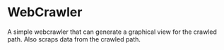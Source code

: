 # WebCrawler

A simple webcrawler that can generate a graphical view for the crawled path.
Also scraps data from the crawled path.
